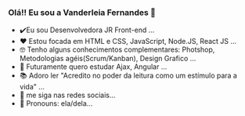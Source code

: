 ### Olá!! Eu sou a Vanderleia Fernandes 👋



- ✔️Eu sou Desenvolvedora JR Front-end ...
- ❤️ Estou focada em HTML e CSS, JavaScript, Node.JS, React JS ...
- 🤓 Tenho alguns conhecimentos complementares: Photshop, Metodologias agéis(Scrum/Kanban), Design Grafico ...
- 💯 Futuramente quero estudar Ajax, Angular ...
- 📚 Adoro ler "Acredito no poder da leitura como um estímulo para a vida" ...
- 🔆 me siga  nas redes sociais...
- 👩 Pronouns: ela/dela...


